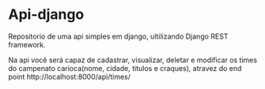 # Api-django

Repositorio de uma api simples em django, ultilizando Django REST framework.

Na api você será capaz de cadastrar, visualizar, deletar e modificar os times do campenato carioca(nome, cidade, titulos e craques), atravez do end point http://localhost:8000/api/times/
